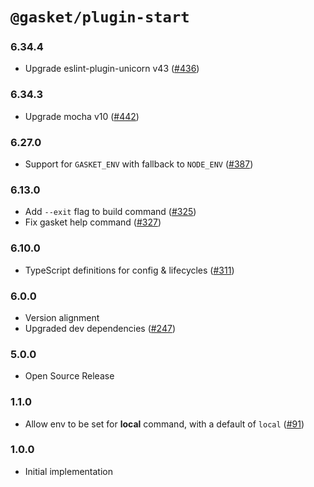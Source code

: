# `@gasket/plugin-start`

### 6.34.4

- Upgrade eslint-plugin-unicorn v43 ([#436])

### 6.34.3

- Upgrade mocha v10 ([#442])

### 6.27.0

- Support for `GASKET_ENV` with fallback to `NODE_ENV` ([#387])

### 6.13.0

- Add `--exit` flag to build command ([#325])
- Fix gasket help command ([#327])

### 6.10.0

- TypeScript definitions for config & lifecycles ([#311])

### 6.0.0

- Version alignment
- Upgraded dev dependencies ([#247])

### 5.0.0

- Open Source Release

### 1.1.0

- Allow env to be set for **local** command, with a default of `local` ([#91])

### 1.0.0

- Initial implementation


[#91]: https://github.com/godaddy/gasket/pull/91
[#247]: https://github.com/godaddy/gasket/pull/247
[#311]: https://github.com/godaddy/gasket/pull/311
[#325]: https://github.com/godaddy/gasket/pull/325
[#327]: https://github.com/godaddy/gasket/pull/327
[#387]: https://github.com/godaddy/gasket/pull/387
[#436]: https://github.com/godaddy/gasket/pull/436
[#442]: https://github.com/godaddy/gasket/pull/442

